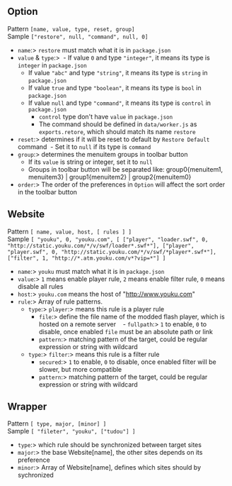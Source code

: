 ## Option

Pattern `[name, value, type, reset, group]`</br>
Sample `["restore", null, "command", null, 0]`</br>

- `name`:> `restore` must match what it is in `package.json`
- `value` & `type`:> 
  - If value `0` and type `"integer"`, it means its type is `integer` in `package.json`
  - If value `"abc"` and type `"string"`, it means its type is `string` in `package.json`
  - If value `true` and type `"boolean"`, it means its type is `bool` in `package.json`
  - If value `null` and type `"command"`, it means its type is `control` in `package.json`
    - `control` type don't have `value` in `package.json`
    - The command should be defined in `data/worker.js` as `exports.retore`, which should match its name `restore`
- `reset`:> determines if it will be reset to default by `Restore Default` command
  - Set it to `null` if its type is `command`
- `group`:> determines the menuitem groups in toolbar button
  - If its `value` is string or integer, set it to `null`
  - Groups in toolbar button will be separated like: group0{menuitem1, menuitem3} | group1{menuitem2} | group2{menuitem0}
- `order`:> The order of the preferences in `Option` will affect the sort order in the toolbar button

## Website
Pattern `[ name, value, host, [ rules ] ]`</br>
Sample `[ "youku", 0, "youku.com", [ ["player", "loader.swf", 0, "http://static.youku.com/*/v/swf/loader*.swf*"], ["player", "player.swf", 0, "http://static.youku.com/*/v/swf/*player*.swf*"], ["filter", 1, "http://*.atm.youku.com/v*?vip=*"] ]`</br>

- `name`:> `youku` must match what it is in `package.json`
- `value`:> `1` means enable player rule, `2` means enable filter rule, `0` means disable all rules
- `host`:> `youku.com` means the host of "http://www.youku.com"
- `rule`:> Array of rule patterns.
  - `type`:> `player`:> means this rule is a player rule
    - `file`:> define the file name of the modded flash player, which is hosted on a remote server
    - `fullpath`:> `1` to enable, `0` to disable, once enabled `file` must be an absolute path or link
    - `pattern`:> matching pattern of the target, could be regular expression or string with wildcard
  - `type`:> `filter`:> means this rule is a filter rule
    - `secured`:> `1` to enable, `0` to disable, once enabled filter will be slower, but more compatible
    - `pattern`:> matching pattern of the target, could be regular expression or string with wildcard

## Wrapper
Pattern `[ type, major, [minor] ]`</br>
Sample `[ "fileter", "youku", ["tudou"] ]`</br>

- `type`:> which rule should be synchronized between target sites
- `major`:> the base Website[name], the other sites depends on its preference
- `minor`:> Array of Website[name], defines which sites should by sychronized
